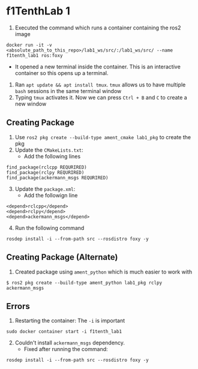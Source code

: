 # f1TenthLab 1
1. Executed the command which runs a container containing the ros2 image
```
docker run -it -v <absolute_path_to_this_repo>/lab1_ws/src/:/lab1_ws/src/ --name f1tenth_lab1 ros:foxy
```
- It opened a new terminal inside the container. This is an interactive container so this opens up a terminal.
1. Ran `apt update && apt install tmux`. `tmux` allows us to have multiple `bash` sessions in the same terminal window
2. Typing `tmux` activates it. Now we can press `Ctrl + B` and `C` to create a new window

## Creating Package 
1. Use `ros2 pkg create --build-type ament_cmake lab1_pkg` to create the pkg
2. Update the `CMakeLists.txt`:
	- Add the following lines
 ```
 find_package(rclcpp REQURIRED)
 find_package(rclpy REQURIRED)
 find_package(ackermann_msgs REQURIRED)
```
3. Update the `package.xml`:
	- Add the followign line
 ```
 <depend>rclcpp</depend>
 <depend>rclpy</depend>
 <depend>ackermann_msgs</depend>
```
4. Run the following command
```
rosdep install -i --from-path src --rosdistro foxy -y
```

## Creating Package (Alternate)
1. Created package using `ament_python` which is much easier to work with
```
$ ros2 pkg create --build-type ament_python lab1_pkg rclpy ackermann_msgs
```
## Errors 
1. Restarting the container:  The `-i` is important
```
sudo docker container start -i f1tenth_lab1
```

2. Couldn't install `ackermann_msgs` dependency. 
	- Fixed after running the command:
```
rosdep install -i --from-path src --rosdistro foxy -y
```


